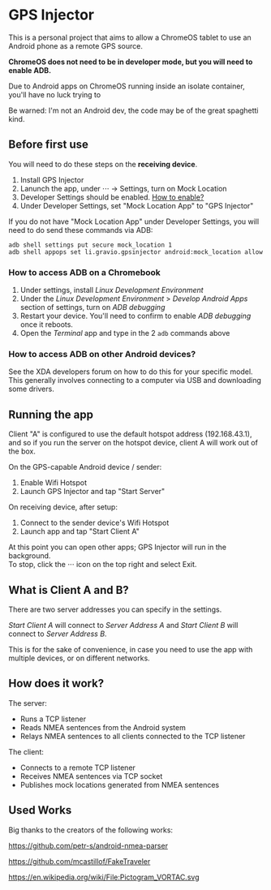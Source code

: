 # GPS Injector

This is a personal project that aims to allow a ChromeOS tablet to use an Android phone as a remote GPS source.

**ChromeOS does not need to be in developer mode, but you will need to enable ADB.**

Due to Android apps on ChromeOS running inside an isolate container, you'll have no luck trying to 

Be warned: I'm not an Android dev, the code may be of the great spaghetti kind.

## Before first use

You will need to do these steps on the **receiving device**.

1. Install GPS Injector
2. Lanunch the app, under ⋅⋅⋅ -> Settings, turn on Mock Location
3. Developer Settings should be enabled. [How to enable?](https://developer.android.com/studio/debug/dev-options?hl=en-419)
4. Under Developer Settings, set "Mock Location App" to "GPS Injector"

If you do not have "Mock Location App" under Developer Settings, you will need to do send these commands via ADB:

```
adb shell settings put secure mock_location 1
adb shell appops set li.gravio.gpsinjector android:mock_location allow
```

### How to access ADB on a Chromebook

1. Under settings, install _Linux Development Environment_
2. Under the _Linux Development Environment_ > _Develop Android Apps_ section of settings, turn on _ADB debugging_
3. Restart your device. You'll need to confirm to enable _ADB debugging_ once it reboots.
4. Open the _Terminal_ app and type in the 2 `adb` commands above

### How to access ADB on other Android devices?

See the XDA developers forum on how to do this for your specific model. This generally involves connecting to a computer via USB and downloading some drivers.

## Running the app

Client "A" is configured to use the default hotspot address (192.168.43.1), and so if you run the server on the hotspot device, client A will work out of the box.

On the GPS-capable Android device / sender:
1. Enable Wifi Hotspot
2. Launch GPS Injector and tap "Start Server"
   
On receiving device, after setup:
1. Connect to the sender device's Wifi Hotspot
2. Launch app and tap "Start Client A" 

At this point you can open other apps; GPS Injector will run in the background.\
To stop, click the ⋅⋅⋅ icon on the top right and select Exit.

## What is Client A and B?

There are two server addresses you can specify in the settings.

_Start Client A_ will connect to _Server Address A_ and _Start Client B_ will connect to _Server Address B_.

This is for the sake of convenience, in case you need to use the app with multiple devices, or on different networks.

## How does it work?

The server:
- Runs a TCP listener
- Reads NMEA sentences from the Android system
- Relays NMEA sentences to all clients connected to the TCP listener

The client:
- Connects to a remote TCP listener
- Receives NMEA sentences via TCP socket
- Publishes mock locations generated from NMEA sentences

## Used Works

Big thanks to the creators of the following works:

https://github.com/petr-s/android-nmea-parser

https://github.com/mcastillof/FakeTraveler

https://en.wikipedia.org/wiki/File:Pictogram_VORTAC.svg
